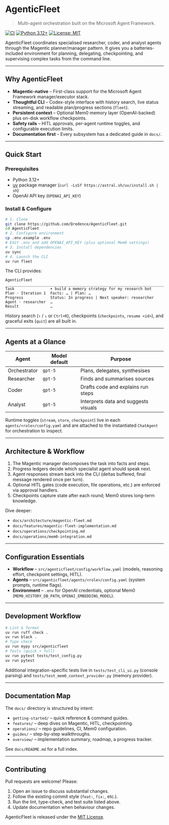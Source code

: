# AgenticFleet

> Multi-agent orchestration built on the Microsoft Agent Framework.

[![CI](https://github.com/Qredence/AgenticFleet/workflows/CI/badge.svg)](https://github.com/Qredence/AgenticFleet/actions/workflows/ci.yml)
[![Python 3.12+](https://img.shields.io/badge/python-3.12+-blue.svg)](https://www.python.org/downloads/)
[![License: MIT](https://img.shields.io/badge/License-MIT-yellow.svg)](./LICENSE)

AgenticFleet coordinates specialised researcher, coder, and analyst agents through the Magentic planner/manager pattern. It gives you a batteries-included environment for planning, delegating, checkpointing, and supervising complex tasks from the command line.

---

## Why AgenticFleet

- **Magentic-native** – First-class support for the Microsoft Agent Framework manager/executor stack.
- **Thoughtful CLI** – Codex-style interface with history search, live status streaming, and readable plan/progress sections (`fleet`).
- **Persistent context** – Optional Mem0 memory layer (OpenAI-backed) plus on-disk workflow checkpoints.
- **Safety rails** – HITL approvals, per-agent runtime toggles, and configurable execution limits.
- **Documentation first** – Every subsystem has a dedicated guide in `docs/`.

---

## Quick Start

### Prerequisites

- Python 3.12+
- [uv](https://docs.astral.sh/uv/) package manager (`curl -LsSf https://astral.sh/uv/install.sh | sh`)
- OpenAI API key (`OPENAI_API_KEY`)

### Install & Configure

```bash
# 1. Clone
git clone https://github.com/Qredence/AgenticFleet.git
cd AgenticFleet
# 2. Configure environment
cp .env.example .env
# Edit .env and add OPENAI_API_KEY (plus optional Mem0 settings)
# 3. Install dependencies
uv sync
# 4. Launch the CLI
uv run fleet
```

The CLI provides:

```text
AgenticFleet
________________________________________________________________________
Task                ➤ build a memory strategy for my research bot
Plan · Iteration 1  Facts: … | Plan: …
Progress            Status: In progress | Next speaker: researcher
Agent · researcher  …
Result              …
```

History search (`↑` / `↓` or `Ctrl+R`), checkpoints (`checkpoints`, `resume <id>`), and graceful exits (`quit`) are all built in.

---

## Agents at a Glance

| Agent        | Model default | Purpose                               |
|--------------|---------------|---------------------------------------|
| Orchestrator | `gpt-5`       | Plans, delegates, synthesises         |
| Researcher   | `gpt-5`       | Finds and summarises sources          |
| Coder        | `gpt-5`       | Drafts code and explains run steps    |
| Analyst      | `gpt-5`       | Interprets data and suggests visuals  |

Runtime toggles (`stream`, `store`, `checkpoint`) live in each `agents/<role>/config.yaml` and are attached to the instantiated `ChatAgent` for orchestration to inspect.

---

## Architecture & Workflow

1. The Magentic manager decomposes the task into facts and steps.
2. Progress ledgers decide which specialist agent should speak next.
3. Agent responses stream back into the CLI (deltas buffered, final message rendered once per turn).
4. Optional HITL gates (code execution, file operations, etc.) are enforced via approval handlers.
5. Checkpoints capture state after each round; Mem0 stores long-term knowledge.

Dive deeper:

- `docs/architecture/magentic-fleet.md`
- `docs/features/magentic-fleet-implementation.md`
- `docs/operations/checkpointing.md`
- `docs/operations/mem0-integration.md`

---

## Configuration Essentials

- **Workflow** – `src/agenticfleet/config/workflow.yaml` (models, reasoning effort, checkpoint settings, HITL).
- **Agents** – `src/agenticfleet/agents/<role>/config.yaml` (system prompts, runtime flags).
- **Environment** – `.env` for OpenAI credentials, optional Mem0 (`MEM0_HISTORY_DB_PATH`, `OPENAI_EMBEDDING_MODEL`).

---

## Development Workflow

```bash
# Lint & format
uv run ruff check .
uv run black .
# Type check
uv run mypy src/agenticfleet
# Tests (quick + full)
uv run pytest tests/test_config.py
uv run pytest
```

Additional integration-specific tests live in `tests/test_cli_ui.py` (console parsing) and `tests/test_mem0_context_provider.py` (memory provider).

---

## Documentation Map

The `docs/` directory is structured by intent:

- `getting-started/` – quick reference & command guides.
- `features/` – deep dives on Magentic, HITL, checkpointing.
- `operations/` – repo guidelines, CI, Mem0 configuration.
- `guides/` – step-by-step walkthroughs.
- `overview/` – implementation summary, roadmap, a progress tracker.

See `docs/README.md` for a full index.

---

## Contributing

Pull requests are welcome! Please:

1. Open an issue to discuss substantial changes.
2. Follow the existing commit style (`feat:`, `fix:`, etc.).
3. Run the lint, type-check, and test suite listed above.
4. Update documentation when behaviour changes.

AgenticFleet is released under the [MIT License](./LICENSE).
